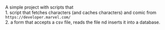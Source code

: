 A simple project with scripts that<br/>
    1. script that fetches characters (and caches characters) and comic from `https://developer.marvel.com/` <br/>
    2. a form that accepts a csv file, reads the file nd inserts it into a database.<br/>
